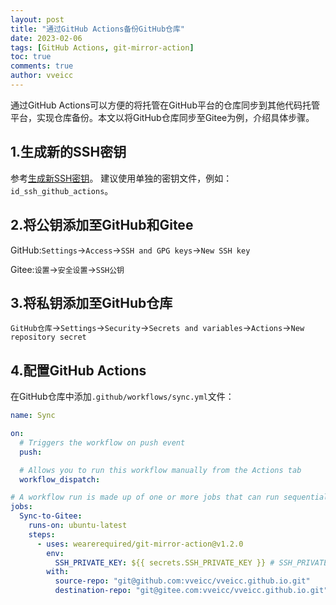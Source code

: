 ```yaml
---
layout: post
title: "通过GitHub Actions备份GitHub仓库"
date: 2023-02-06
tags: [GitHub Actions, git-mirror-action]
toc: true
comments: true
author: vveicc
---
```


通过GitHub Actions可以方便的将托管在GitHub平台的仓库同步到其他代码托管平台，实现仓库备份。本文以将GitHub仓库同步至Gitee为例，介绍具体步骤。

<!-- more -->

## 1.生成新的SSH密钥

参考[生成新SSH密钥](https://docs.github.com/zh/authentication/connecting-to-github-with-ssh/generating-a-new-ssh-key-and-adding-it-to-the-ssh-agent#%E7%94%9F%E6%88%90%E6%96%B0-ssh-%E5%AF%86%E9%92%A5)。
建议使用单独的密钥文件，例如：`id_ssh_github_actions`。

## 2.将公钥添加至GitHub和Gitee

GitHub:`Settings`->`Access`->`SSH and GPG keys`->`New SSH key`

Gitee:`设置`->`安全设置`->`SSH公钥`

## 3.将私钥添加至GitHub仓库

`GitHub仓库`->`Settings`->`Security`->`Secrets and variables`->`Actions`->`New repository secret`

## 4.配置GitHub Actions

在GitHub仓库中添加`.github/workflows/sync.yml`文件：

```yaml
name: Sync

on:
  # Triggers the workflow on push event
  push:

  # Allows you to run this workflow manually from the Actions tab
  workflow_dispatch:

# A workflow run is made up of one or more jobs that can run sequentially or in parallel
jobs:
  Sync-to-Gitee:
    runs-on: ubuntu-latest
    steps:
      - uses: wearerequired/git-mirror-action@v1.2.0
        env:
          SSH_PRIVATE_KEY: ${{ secrets.SSH_PRIVATE_KEY }} # SSH_PRIVATE_KEY是将私钥添加至GitHub仓库时设置的名称
        with:
          source-repo: "git@github.com:vveicc/vveicc.github.io.git"     # 源仓库SSH URL
          destination-repo: "git@gitee.com:vveicc/vveicc.github.io.git" # 目标仓库SSH URL
```
